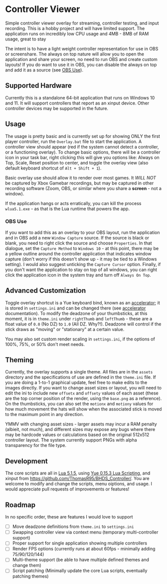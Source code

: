 # Controller Viewer
Simple controller viewer overlay for streaming, controller testing, and input recording. This is a hobby project and will have limited support. The application runs on incredibly low CPU usage and 4MB - 8MB of RAM usage, great to stay

The intent is to have a light weight controller representation for use in OBS or screenshare. The always on top nature will allow you to open the application and share your screen, no need to run OBS and create custom layouts! If you do want to use it in OBS, you can disable the always on top and add it as a source (see [OBS Use](#obs-use)).

## Supported Hardware
Currently this is a standalone 64-bit application that runs on Windows 10 and 11. It will support controllers that report as an xinput device. Other controller devices may be supported in the future.

## Usage
The usage is pretty basic and is currently set up for showing ONLY the first player controller, run the `Overlay.bat` file to start the application. A controller view should appear (red if the system cannot detect a controller, or a functioning overlay). To change basic options, there will be a controller icon in your task bar, right clicking this will give you options like: Always on Top, Scale, Reset position to center, and toggle the overlay view (also default keyboard shortcut of `Alt + Shift + 1`).

Basic overlay use should allow it to render over most games. It *WILL NOT* be captured by Xbox Gamebar recordings, but may be captured in other recording software (Zoom, OBS, or similar where you share a **screen** - not a window).

If the application hangs or acts erratically, you can kill the process `wlua5.1.exe` - as that is the Lua runtime that powers the app.

### OBS Use
If you want to add this as an overlay to your OBS layout, run the application and in OBS add a new `Window Capture` source. If the source is black or blank, you need to right click the source and choose `Properties`. In that dialogue, set the `Capture Method` to `Windows 10` - at this point, there may be a yellow outline around the controller application that indicates window capture (don't worry if this doesn't show up - it may be tied to a Windows setting). I would also suggest unticking the `Capture Cursor` option. Finally, if you don't want the application to stay on top of all windows, you can right click the application icon in the system tray and turn off `Always On Top`.

## Advanced Customization
Toggle overlay shortcut is a Yue keyboard bind, known as an [accelerator](https://libyue.com/docs/latest/lua/api/accelerator.html); it is stored in `settings.ini` and can be changed there (see [accelerator](https://libyue.com/docs/latest/lua/api/accelerator.html) documentation). To modify the deadzone of your thumbsticks, at this moment, it is in `theme.ini` under `rightThumb` and `leftThumb` - these are a float value of `0.0` (No DZ) to `1.0` (All DZ. Why?!). Deadzone will control if the stick draws as "moving" or "stationary" at a certain value.

You may also set custom render scaling in `settings.ini`, if the options of 100%, 75%, or 50% don't meet needs.

## Theming
Currently, the overlay supports a single theme. All files are in the `assets` directory and the specifications of use are defined in the `theme.ini` file. If you are doing a 1-to-1 graphical update, feel free to make edits to the images directly. If you want to change asset sizes or layout, you will need to edit the ini to include new `offsetx` and `offsety` values of each asset (these are the top corner position of the render, using the `base.png` as a reference). On the thumbsticks, you can also set the `motionx` and `motiony` values for how much movement the hats will show when the associated stick is moved to the maximum point in any direction.

YMMV with changing asset sizes - larger assets may incur a RAM penalty (albieit, not much), and different sizes may expose any bugs where there may be hardcode values or calculations based on the original 512x512 controller layout. The system currently support PNGs with alpha transparency for the file type.

## Development
The core scripts are all in [Lua 5.1.5](https://www.lua.org/manual/5.1/), using [Yue 0.15.3 Lua Scripting](https://libyue.com/docs/latest/lua/), and xinput from https://github.com/ThomasR95/BHDS_Controller/. You are welcome to modify and change the scripts, menu oiptions, and usage. I would appreciate pull requests of improvements or features!

## Roadmap
In no specific order, these are features I would love to support
- [ ] Move deadzone definitions from `theme.ini` to `settings.ini`
- [ ] Swapping controller view via context menu (temporary multi-controller support)
- [ ] Proper support for single application showing multiple controllers
- [ ] Render FPS options (currently runs at about 60fps - minimally adding 75/90/120/144)
- [ ] Multi-theme support (be able to have multiple defined themes and change them)
- [ ] Script patching (Minimally update the core Lua scripts, eventually patching themes)
